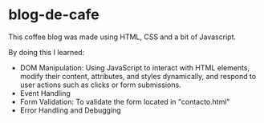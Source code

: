 # blog-de-cafe
This coffee blog was made using HTML, CSS and a bit of Javascript.

By doing this I learned:

- DOM Manipulation: Using JavaScript to interact with HTML elements, modify their content, attributes, and styles dynamically, and respond to user actions such as clicks or form submissions.
- Event Handling
- Form Validation: To validate the form located in "contacto.html"
- Error Handling and Debugging
